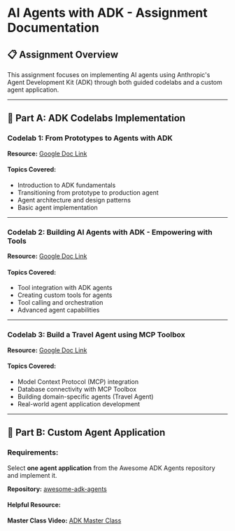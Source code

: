 # AI Agents with ADK - Assignment Documentation

## 📋 Assignment Overview

This assignment focuses on implementing AI agents using Anthropic's Agent Development Kit (ADK) through both guided codelabs and a custom agent application.

---

## 🎯 Part A: ADK Codelabs Implementation

### Codelab 1: From Prototypes to Agents with ADK
**Resource:** [Google Doc Link](https://share.google/SedY3WmkMRCEkJrrA)

#### Topics Covered:
- Introduction to ADK fundamentals
- Transitioning from prototype to production agent
- Agent architecture and design patterns
- Basic agent implementation

---

### Codelab 2: Building AI Agents with ADK - Empowering with Tools
**Resource:** [Google Doc Link](https://share.google/2PaSC2sdeHuNqENjq)

#### Topics Covered:
- Tool integration with ADK agents
- Creating custom tools for agents
- Tool calling and orchestration
- Advanced agent capabilities

---

### Codelab 3: Build a Travel Agent using MCP Toolbox
**Resource:** [Google Doc Link](https://share.google/aTibSpbyEDvVPhIqD)

#### Topics Covered:
- Model Context Protocol (MCP) integration
- Database connectivity with MCP Toolbox
- Building domain-specific agents (Travel Agent)
- Real-world agent application development

---

## 🚀 Part B: Custom Agent Application

### Requirements:
Select **one agent application** from the Awesome ADK Agents repository and implement it.

**Repository:** [awesome-adk-agents](https://github.com/Sri-Krishna-V/awesome-adk-agents)

#### Helpful Resource:
**Master Class Video:** [ADK Master Class](https://youtu.be/P4VFL9nIaIA?si=-wpIAXKzxfHiM0ZL)
